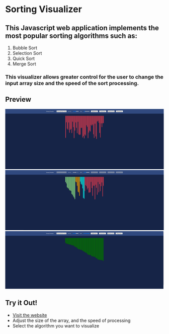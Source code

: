 # Sorting Visualizer

## This Javascript web application implements the most popular sorting algorithms such as: 
1. Bubble Sort
2. Selection Sort
3. Quick Sort
4. Merge Sort

### This visualizer allows greater control for the user to change the input array size and the speed of the sort processing.

## Preview
![Screenshot](assets/Preview1.jpg)
![Screenshot](assets/Preview2.jpg)
![Screenshot](assets/Preview3.jpg)

## Try it Out!
- [Visit the website](https://joshua-roh.github.io/)
- Adjust the size of the array, and the speed of processing
- Select the algorithm you want to visualize

